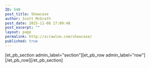 ```yaml
---
ID: 540
post_title: Showcase
author: Scott McGrath
post_date: 2015-11-08 17:09:48
post_excerpt: ""
layout: page
permalink: http://scrawlon.com/showcase/
published: true
---
```

[et_pb_section admin_label="section"][et_pb_row admin_label="row"][/et_pb_row][/et_pb_section]